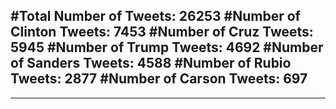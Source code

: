 #Total Number of Tweets: 26253 
#Number of Clinton Tweets: 7453
#Number of Cruz Tweets: 5945
#Number of Trump Tweets: 4692
#Number of Sanders Tweets: 4588
#Number of Rubio Tweets: 2877
#Number of Carson Tweets: 697
---
---
